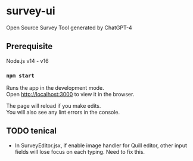 # survey-ui
Open Source Survey Tool generated by ChatGPT-4

## Prerequisite
Node.js v14 - v16

### `npm start`

Runs the app in the development mode.\
Open [http://localhost:3000](http://localhost:3000) to view it in the browser.

The page will reload if you make edits.\
You will also see any lint errors in the console.

## TODO tenical
* In SurveyEditor.jsx, if enable image handler for Quill editor, other input fields will lose focus on each typing. Need to fix this.